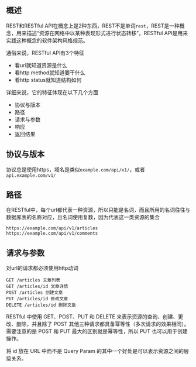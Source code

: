 ## 概述
REST和RESTful API在概念上是2种东西，REST不是单词`rest`，REST是一种概念，用来描述“资源在网络中以某种表现形式进行状态转移”，RESTful API是用来实践这种概念的软件架构风格规范。

通俗来说，RESTful API有3个特征

- 看uri就知道资源是什么
- 看http method就知道要干什么
- 看http status就知道结构如何

详细来说，它的特征体现在以下几个方面

- 协议与版本
- 路径
- 请求与参数
- 响应
- 返回结果

## 协议与版本

协议总是使用https，域名是类似`example.com/api/v1/`，或者`api.example.com/v1/`

## 路径

在RESTful中，每个url都代表一种资源，所以只能是名词，而且所用的名词往往与数据库表的名称对应，且名词使用复数，因为代表这一类资源的集合

```
https://example.com/api/v1/articles
https://example.com/api/v1/comments
```

## 请求与参数

对url的请求都必须使用http动词

```
GET /articles 文章列表
GET /articles/id 文章详情
POST /articles 创建文章
PUT /articles/id 修改文章
DELETE /articles/id 删除文章
```

RESTful 中使用 GET、POST、PUT 和 DELETE 来表示资源的查询、创建、更改、删除，并且除了 POST 其他三种请求都具备幂等性（多次请求的效果相同）。需要注意的是 POST 和 PUT 最大的区别就是幂等性，所以 PUT 也可以用于创建操作。

将 id 放在 URL 中而不是 Query Param 的其中一个好处是可以表示资源之间的层级关系。



